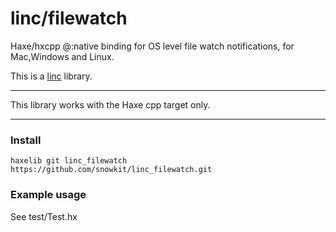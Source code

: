 # linc/filewatch
Haxe/hxcpp @:native binding for OS level file watch notifications, for Mac,Windows and Linux.

This is a [linc](http://snowkit.github.io/linc/) library.

---

This library works with the Haxe cpp target only.

---

### Install

`haxelib git linc_filewatch https://github.com/snowkit/linc_filewatch.git`

### Example usage

See test/Test.hx


